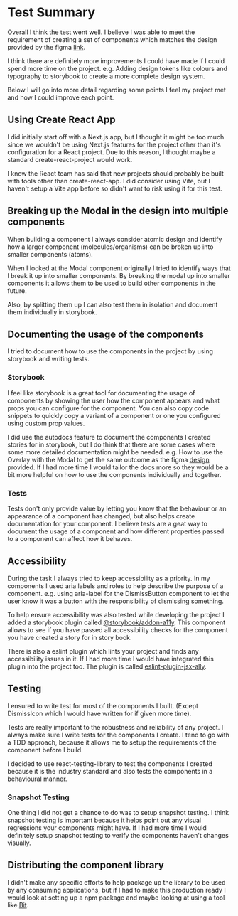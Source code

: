 # Test Summary

Overall I think the test went well. I believe I was able to meet the requirement of creating a set of components which matches the design provided by the figma [link](https://www.figma.com/file/mkYgvC0aTWgcHNyniGQUsb/Modal---UI-challenge?type=design&node-id=0%3A118&mode=dev).

I think there are definitely more improvements I could have made if I could spend more time on the project. e.g. Adding design tokens like colours and typography to storybook to create a more complete design system.

Below I will go into more detail regarding some points I feel my project met and how I could improve each point.

## Using Create React App

I did initially start off with a Next.js app, but I thought it might be too much since we wouldn't be using Next.js features for the project other than it's configuration for a React project. Due to this reason, I thought maybe a standard create-react-project would work.

I know the React team has said that new projects should probably be built with tools other than create-react-app. I did consider using Vite, but I haven't setup a Vite app before so didn't want to risk using it for this test.

## Breaking up the Modal in the design into multiple components

When building a component I always consider atomic design and identify how a larger component (molecules/organisms) can be broken up into smaller components (atoms).

When I looked at the Modal component originally I tried to identify ways that I break it up into smaller components. By breaking the modal up into smaller components it allows them to be used to build other components in the future.

Also, by splitting them up I can also test them in isolation and document them individually in storybook.

## Documenting the usage of the components

I tried to document how to use the components in the project by using storybook and writing tests.

### Storybook

I feel like storybook is a great tool for documenting the usage of components by showing the user how the component appears and what props you can configure for the component. You can also copy code snippets to quickly copy a variant of a component or one you configured using custom prop values.

I did use the autodocs feature to document the components I created stories for in storybook, but I do think that there are some cases where some more detailed documentation might be needed. e.g. How to use the Overlay with the Modal to get the same outcome as the figma [design](<(https://www.figma.com/file/mkYgvC0aTWgcHNyniGQUsb/Modal---UI-challenge?type=design&node-id=0%3A118&mode=dev)>) provided. If I had more time I would tailor the docs more so they would be a bit more helpful on how to use the components individually and together.

### Tests

Tests don't only provide value by letting you know that the behaviour or an appearance of a component has changed, but also helps create documentation for your component. I believe tests are a geat way to document the usage of a component and how different properties passed to a component can affect how it behaves.

## Accessibility

During the task I always tried to keep accessibility as a priority. In my components I used aria labels and roles to help describe the purpose of a component. e.g. using aria-label for the DismissButton component to let the user know it was a button with the responsibility of dismissing something.

To help ensure accessibility was also tested while developing the project I added a storybook plugin called [@storybook/addon-a11y](https://storybook.js.org/addons/@storybook/addon-a11y). This component allows to see if you have passed all accessibility checks for the component you have created a story for in story book.

There is also a eslint plugin which lints your project and finds any accessibility issues in it. If I had more time I would have integrated this plugin into the project too. The plugin is called [eslint-plugin-jsx-ally](https://www.npmjs.com/package/eslint-plugin-jsx-a11y).

## Testing

I ensured to write test for most of the components I built. (Except DismissIcon which I would have written for if given more time).

Tests are really important to the robustness and reliability of any project. I always make sure I write tests for the components I create. I tend to go with a TDD approach, because it allows me to setup the requirements of the component before I build.

I decided to use react-testing-library to test the components I created because it is the industry standard and also tests the components in a behavioural manner.

### Snapshot Testing

One thing I did not get a chance to do was to setup snapshot testing. I think snapshot testing is important because it helps point out any visual regressions your components might have. If I had more time I would definitely setup snapshot testing to verify the components haven't changes visually.

## Distributing the component library

I didn't make any specific efforts to help package up the library to be used by any consuming applications, but if I had to make this production ready I would look at setting up a npm package and maybe looking at using a tool like [Bit](https://bit.dev/).

